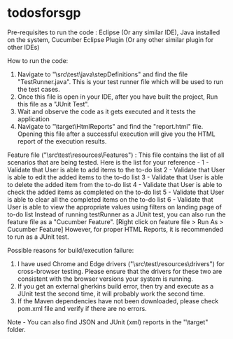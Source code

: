 # todosforsgp

Pre-requisites to run the code : Eclipse (Or any similar IDE), Java installed on the system, Cucumber Eclipse Plugin (Or any other similar plugin for other IDEs)

How to run the code: 
1) Navigate to "\src\test\java\stepDefinitions" and find the file "TestRunner.java". This is your test runner file which will be used to run the test cases.
2) Once this file is open in your IDE, after you have built the project, Run this file as a "JUnit Test".
3) Wait and observe the code as it gets executed and it tests the application
4) Navigate to "\target\HtmlReports" and find the "report.html" file. Opening this file after a successful execution will give you the HTML report of the execution results.

Feature file ("\src\test\resources\Features") :
This file contains the list of all scenarios that are being tested. Here is the list for your reference - 
1 - Validate that User is able to add items to the to-do list
2 - Validate that User is able to edit the added items to the to-do list
3 - Validate that User is able to delete the added item from the to-do list
4 - Validate that User is able to check the added items as completed on the to-do list
5 - Validate that User is able to clear all the completed items on the to-do list
6 - Validate that User is able to view the appropriate values using filters on landing page of to-do list
Instead of running testRunner as a JUnit test, you can also run the feature file as a "Cucumber Feature". [Right click on feature file > Run As > Cucumber Feature]
However, for proper HTML Reports, it is recommended to run as a JUnit test.

Possible reasons for build/execution failure:
1) I have used Chrome and Edge drivers ("\src\test\resources\drivers") for cross-browser testing. Please ensure that the drivers for these two are consistent with the browser versions your system is running.
2) If you get an external gherkins build error, then try and execute as a JUnit test the second time, it will probably work the second time.
3) If the Maven dependencies have not been downloaded, please check pom.xml file and verify if there are no errors.


Note - You can also find JSON and JUnit (xml) reports in the "\target" folder.
